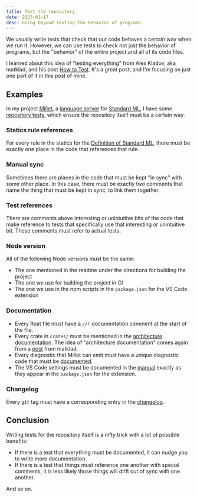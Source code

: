 ```yaml
---
title: Test the repository
date: 2023-01-17
desc: Going beyond testing the behavior of programs.
---
```


We usually write tests that check that our code behaves a certain way when we run it. However, we can use tests to check not just the behavior of programs, but the "behavior" of the entire project and all of its code files.

I learned about this idea of "testing everything" from Alex Kladov, aka matklad, and his post [How to Test][how]. It's a great post, and I'm focusing on just one part of it in this post of mine.

## Examples

In my project [Millet][], a [language server][lsp] for [Standard ML][sml], I have some [repository tests][repo], which ensure the repository itself must be a certain way.

### Statics rule references

For every rule in the statics for the [Definition of Standard ML][defn], there must be exactly one place in the code that references that rule.

### Manual sync

Sometimes there are places in the code that must be kept "in sync" with some other place. In this case, there must be exactly two comments that name the thing that must be kept in sync, to link them together.

### Test references

There are comments above interesting or unintuitive bits of the code that make reference to tests that specifically use that interesting or unintuitive bit. These comments must refer to actual tests.

### Node version

All of the following Node versions must be the same:

- The one mentioned in the readme under the directions for building the project
- The one we use for building the project in CI
- The one we use in the npm scripts in the `package.json` for the VS Code extension

### Documentation

- Every Rust file must have a `//!` documentation comment at the start of the file.
- Every crate in `crates/` must be mentioned in the [architecture documentation][arch]. The idea of "architecture documentation" comes again from a [post][arch-post] from matklad.
- Every diagnostic that Millet can emit must have a unique diagnostic code that must be [documented][diagnostics].
- The VS Code settings must be documented in the [manual][] exactly as they appear in the `package.json` for the extension.

### Changelog

Every `git` tag must have a corresponding entry in the [changelog][].

## Conclusion

Writing tests for the repository itself is a nifty trick with a lot of possible benefits:

- If there is a test that everything must be documented, it can nudge you to write more documentation.
- If there is a test that things must reference one another with special comments, it is less likely those things will drift out of sync with one another.

And so on.

[millet]: /posts/millet
[lsp]: https://microsoft.github.io/language-server-protocol/
[sml]: https://smlfamily.github.io
[how]: https://matklad.github.io/2021/05/31/how-to-test.html#Test-Everything
[arch-post]: https://matklad.github.io/2021/02/06/ARCHITECTURE.md.html
[repo]: https://github.com/azdavis/millet/blob/ed79c7e2302f8ecdb7c1b87e44c43a5e6f74aa91/crates/tests/src/repo.rs
[defn]: https://smlfamily.github.io/sml97-defn.pdf
[arch]: https://github.com/azdavis/millet/blob/ed79c7e2302f8ecdb7c1b87e44c43a5e6f74aa91/docs/ARCHITECTURE.md
[changelog]: https://github.com/azdavis/millet/blob/ed79c7e2302f8ecdb7c1b87e44c43a5e6f74aa91/docs/CHANGELOG.md
[diagnostics]: https://github.com/azdavis/millet/blob/ed79c7e2302f8ecdb7c1b87e44c43a5e6f74aa91/docs/diagnostics.md
[manual]: https://github.com/azdavis/millet/blob/ed79c7e2302f8ecdb7c1b87e44c43a5e6f74aa91/docs/manual.md
